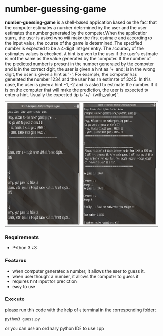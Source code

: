 # number-guessing-game

**number-guessing-game**  is a shell-based application based on the fact that the computer estimates a number determined by the user and the user estimates the number generated by the computer.When the application starts, the user is asked who will make the first estimate and according to the input value, the course of the game is determined. The specified number is expected to be a 4-digit integer entry. The accuracy of the estimates values is checked. A hint is given to the user if the user's estimate is not the same as the value generated by the computer. If the number of the predicted number is present in the number generated by the computer and is in the correct digit, the user is given a hint as '+' and;  is in the wrong digit, the user is given a hint as '-'. For example, the computer has generated the number 1234 and the user has an estimate of 3245. In this case, the user is given a hint +1, -2 and is asked to estimate the number.
If it is on the computer that will make the prediction, the user is expected to enter a hint. Usually the expected tip is '+/- (with_value)'.

<table>
	<tr><th><img src="/screenshot2.png" width="400" height="400" title="image-left" text="user is made the prediction"></th>
    <th><img src="/screenshot1.png" width="400" height="400" title="image-right" text="computer is made the prediction"></th></tr>
</table>


### Requirements
- Python 3.7.3

### Features
- when computer generated a number, it allows the user to guess it.
- when user thought a number, it allows the computer to guess it
- requires hint input for prediction
- easy to use

### Execute

please run this code with the help of a terminal in the corresponding folder;
```
python3 guess.py
```
or you can use an ordinary python IDE to use app
